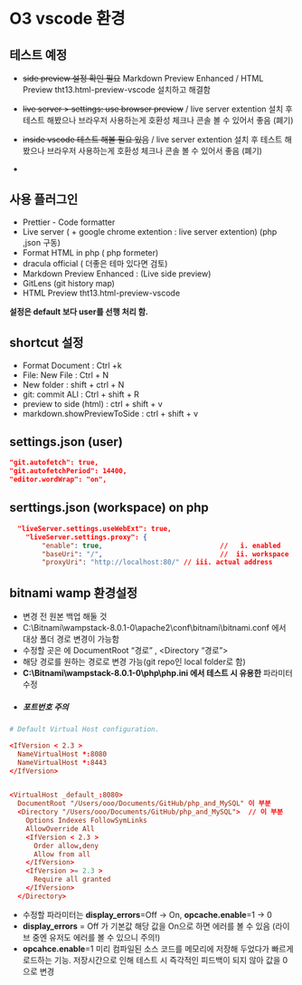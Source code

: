# O3 vscode 환경


## 테스트 예정

- ~~side preview 설정 확인 필요~~ Markdown Preview Enhanced / HTML Preview tht13.html-preview-vscode 설치하고 해결함
- ~~live server > settings: use browser preview~~  / live server extention 설치 후 테스트 해봤으나 브라우저 사용하는게 호환성 체크나 콘솔 볼 수 있어서 좋음 (폐기)
- ~~inside vscode 테스트 해볼 필요 있음~~ / live server extention 설치 후 테스트 해봤으나 브라우저 사용하는게 호환성 체크나 콘솔 볼 수 있어서 좋음 (폐기)

- 

## 사용 플러그인
- Prettier - Code formatter
- Live server ( + google chrome extention : live server extention) (php ,json 구동)
- Format HTML in php ( php formeter)
- dracula official ( 더좋은 테마 있다면 검토)
- Markdown Preview Enhanced :  (Live side preview)
- GitLens (git history map)
- HTML Preview tht13.html-preview-vscode


**설정은 default 보다 user를 선행 처리 함.**

## shortcut 설정
- Format Document : Ctrl +k
- File: New File : Ctrl + N
- New folder : shift + ctrl + N 
- git: commit ALl : Ctrl + shift + R
- preview to side (html) : ctrl + shift + v
- markdown.showPreviewToSide :  ctrl + shift + v

## settings.json (user)
```json
"git.autofetch": true,
"git.autofetchPeriod": 14400,
"editor.wordWrap": "on",
```


## serttings.json (workspace) on php
```json
  "liveServer.settings.useWebExt": true,
    "liveServer.settings.proxy": {
        "enable": true,                             //   i. enabled
        "baseUri": "/",                             //  ii. workspace
        "proxyUri": "http://localhost:80/" // iii. actual address
```

## bitnami wamp 환경설정

- 변경 전 원본 백업 해둘 것
- C:\Bitnami\wampstack-8.0.1-0\apache2\conf\bitnami\bitnami.conf 에서 대상 폴더 경로 변경이 가능함
- 수정할 곳은 <VirtualHost default:80>에 DocumentRoot “경로” , <Directory “경로”>
- 해당 경로를 원하는 경로로 변경 가능(git repo인 local folder로 함)
- **C:\Bitnami\wampstack-8.0.1-0\php\php.ini 에서 테스트 시 유용한** 파라미터 수정
- ##### 포트번호 주의
```conf
# Default Virtual Host configuration.

<IfVersion < 2.3 >
  NameVirtualHost *:8080
  NameVirtualHost *:8443
</IfVersion>


<VirtualHost _default_:8080>
  DocumentRoot "/Users/ooo/Documents/GitHub/php_and_MySQL" 이 부분 
  <Directory "/Users/ooo/Documents/GitHub/php_and_MySQL">  // 이 부분 
    Options Indexes FollowSymLinks
    AllowOverride All
    <IfVersion < 2.3 >
      Order allow,deny                          
      Allow from all
    </IfVersion>
    <IfVersion >= 2.3 >
      Require all granted
    </IfVersion>
  </Directory>

```

- 수정할 파라미터는 **display_errors**=Off -> On, **opcache.enable**=1 -> 0
- **display_errors** = Off 가 기본값 해당 값을 On으로 하면 에러를 볼 수 있음 (라이브 중엔 유저도 에러를 볼 수 있으니 주의!)
- **opcahce.enable**=1 미리 컴파일된 소스 코드를 메모리에 저장해 두었다가 빠르게 로드하는 기능. 저장시간으로 인해 테스트 시 즉각적인 피드백이 되지 않아 값을 0으로 변경